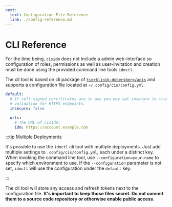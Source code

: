 ```yaml
---
next:
  text: Configuration File Reference
  link: ./config-reference.md
---
```


# CLI Reference

For the time being, `cisidm` does not include a admin web-interface so
configuration of roles, permissions as well as user-invitation and creation must
be done using the provided command line tools `idmctl`.

The cli tool is based on cli package of
[`tierklinik-dobersberg/apis`](https://github.com/tierklinik-dobersberg/apis)
and supports a configuration file located at `~/.config/cis/config.yml`.

<CodeGroup>
  <CodeGroupItem title="~/.config/cis/config.yml">

```yaml
default:
  # If self-signed certificates are in use you may set insecure to true to skip certificate
  # validation for HTTPS endpoints.
  insecure: false

  urls:
    # The URL of cisidm:
    idm: https://account.example.com
```

  </CodeGroupItem>
</CodeGroup>

:::tip Multiple Deployments

It's possible to use the `idmctl` cli tool with multiple deployments. Just add
multiple settings to `.config/cis/config.yml`, each under a distinct key. When
invoking the command line tool, use `--configuration=your-name` to specify which
environment to use. If the `--configuration` parameter is not set, `idmctl` will
use the configuration under the `default` key.

:::

The cli tool will store any access and refresh tokens next to the configuration
file. **It's important to keep those files secret. Do not commit them to a
source code repository or otherwise enable public access**.
